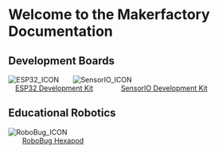 # **Welcome to the Makerfactory Documentation**

## **Development Boards**
![ESP32_ICON](../../images/icons/ICON_ESP32.png)&emsp;&emsp;![SensorIO_ICON](../../images/icons/ICON_sensorio.png)<br>
&emsp;[ESP32 Development Kit](/development-boards/esp32)&emsp;&emsp;&emsp;&emsp;[SensorIO Development Kit](development-boards/sensorio)

## **Educational Robotics**
![RoboBug_ICON](../../images/icons/ICON_robobug.png)<br>
&emsp;&emsp;[RoboBug Hexapod](/educational-robotics/robobug-hexapod/quick-start/)
